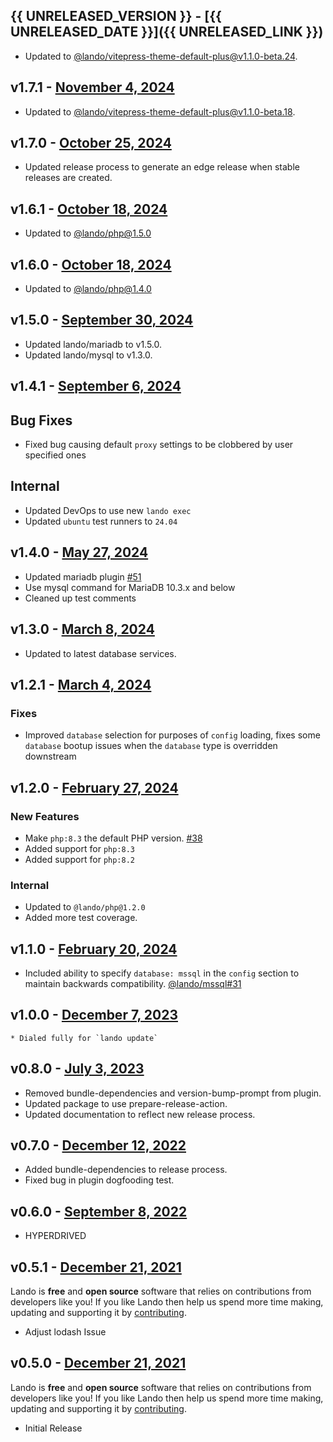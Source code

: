 ## {{ UNRELEASED_VERSION }} - [{{ UNRELEASED_DATE }}]({{ UNRELEASED_LINK }})

* Updated to [@lando/vitepress-theme-default-plus@v1.1.0-beta.24](https://github.com/lando/vitepress-theme-default-plus/releases/tag/v1.1.0-beta.24).

## v1.7.1 - [November 4, 2024](https://github.com/lando/lemp/releases/tag/v1.7.1)

* Updated to [@lando/vitepress-theme-default-plus@v1.1.0-beta.18](https://github.com/lando/vitepress-theme-default-plus/releases/tag/v1.1.0-beta.18).

## v1.7.0 - [October 25, 2024](https://github.com/lando/lemp/releases/tag/v1.7.0)

* Updated release process to generate an edge release when stable releases are created.

## v1.6.1 - [October 18, 2024](https://github.com/lando/lemp/releases/tag/v1.6.1)

* Updated to [@lando/php@1.5.0](https://github.com/lando/php/releases/tag/v1.5.0)

## v1.6.0 - [October 18, 2024](https://github.com/lando/lemp/releases/tag/v1.6.0)

* Updated to [@lando/php@1.4.0](https://github.com/lando/php/releases/tag/v1.4.0)

## v1.5.0 - [September 30, 2024](https://github.com/lando/lemp/releases/tag/v1.5.0)

* Updated lando/mariadb to v1.5.0.
* Updated lando/mysql to v1.3.0.

## v1.4.1 - [September 6, 2024](https://github.com/lando/lemp/releases/tag/v1.4.1)

## Bug Fixes

* Fixed bug causing default `proxy` settings to be clobbered by user specified ones

## Internal

* Updated DevOps to use new `lando exec`
* Updated `ubuntu` test runners to `24.04`

## v1.4.0 - [May 27, 2024](https://github.com/lando/lemp/releases/tag/v1.4.0)

* Updated mariadb plugin [#51](https://github.com/lando/mariadb/issues/51)
* Use mysql command for MariaDB 10.3.x and below
* Cleaned up test comments

## v1.3.0 - [March 8, 2024](https://github.com/lando/lemp/releases/tag/v1.3.0)

* Updated to latest database services.

## v1.2.1 - [March 4, 2024](https://github.com/lando/lemp/releases/tag/v1.2.1)

### Fixes

* Improved `database` selection for purposes of `config` loading, fixes some `database` bootup issues when the `database` type is overridden downstream

## v1.2.0 - [February 27, 2024](https://github.com/lando/lemp/releases/tag/v1.2.0)

### New Features

* Make `php:8.3` the default PHP version. [#38](https://github.com/lando/lemp/issues/38)
* Added support for `php:8.3`
* Added support for `php:8.2`

### Internal

* Updated to `@lando/php@1.2.0`
* Added more test coverage.

## v1.1.0 - [February 20, 2024](https://github.com/lando/lemp/releases/tag/v1.1.0)

* Included ability to specify `database: mssql` in the `config` section to maintain backwards compatibility. [@lando/mssql#31](https://github.com/lando/mssql/issues/31)

## v1.0.0 - [December 7, 2023](https://github.com/lando/lemp/releases/tag/v1.0.0)
    * Dialed fully for `lando update`

## v0.8.0 - [July 3, 2023](https://github.com/lando/lemp/releases/tag/v0.8.0)
  * Removed bundle-dependencies and version-bump-prompt from plugin.
  * Updated package to use prepare-release-action.
  * Updated documentation to reflect new release process.

## v0.7.0 - [December 12, 2022](https://github.com/lando/lemp/releases/tag/v0.7.0)
  * Added bundle-dependencies to release process.
  * Fixed bug in plugin dogfooding test.

## v0.6.0 - [September 8, 2022](https://github.com/lando/lemp/releases/tag/v0.6.0)

* HYPERDRIVED

## v0.5.1 - [December 21, 2021](https://github.com/lando/lemp/releases/tag/v0.5.1)

Lando is **free** and **open source** software that relies on contributions from developers like you! If you like Lando then help us spend more time making, updating and supporting it by [contributing](https://github.com/sponsors/lando).

* Adjust lodash Issue

## v0.5.0 - [December 21, 2021](https://github.com/lando/lemp/releases/tag/v0.5.0)

Lando is **free** and **open source** software that relies on contributions from developers like you! If you like Lando then help us spend more time making, updating and supporting it by [contributing](https://github.com/sponsors/lando).

* Initial Release
